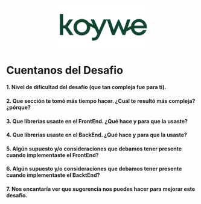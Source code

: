 <div align="center">
  <p>
    <img src="./ImgKoywe.png" width="250" />
  </p>
</div>

# Cuentanos del Desafio
#### 1. Nivel de dificultad del desafío (que tan compleja fue para ti).

#### 2. Que sección te tomó más tiempo hacer. ¿Cuál te resultó más compleja? ¿pórque?

#### 3. Que librerias usaste en el FrontEnd. ¿Qué hace y para que la usaste?

#### 4. Que librerias usaste en el BackEnd. ¿Qué hace y para que la usaste?

#### 5. Algún supuesto y/o consideraciones que debamos tener presente cuando implementaste el FrontEnd?

#### 6. Algún supuesto y/o consideraciones que debamos tener presente cuando implementaste el BacktEnd?

#### 7. Nos encantaría ver que sugerencia nos puedes hacer para mejorar este desafio.   

